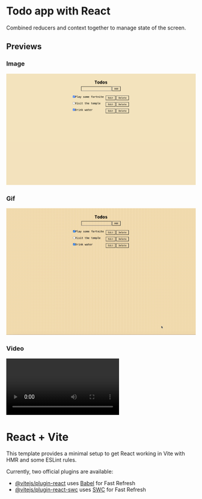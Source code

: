 # Todo app with React
Combined reducers and context together to manage state of the screen.

## Previews

### Image
<img src="Previews/react_todo.png" alt="Todo app preview as an image">

### Gif
<img src="Previews/react_todo.gif" alt="Todo app preview as a gif">

### Video
![Todo app preview as a video](Previews/react_todo.mov)

# React + Vite

This template provides a minimal setup to get React working in Vite with HMR and some ESLint rules.

Currently, two official plugins are available:

- [@vitejs/plugin-react](https://github.com/vitejs/vite-plugin-react/blob/main/packages/plugin-react/README.md) uses [Babel](https://babeljs.io/) for Fast Refresh
- [@vitejs/plugin-react-swc](https://github.com/vitejs/vite-plugin-react-swc) uses [SWC](https://swc.rs/) for Fast Refresh
